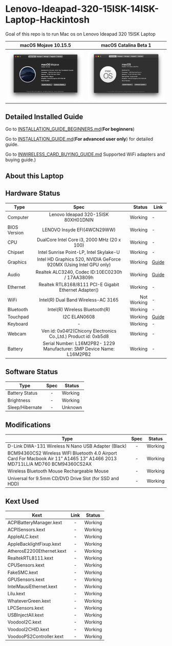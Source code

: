 # Lenovo-Ideapad-320-15ISK-14ISK-Laptop-Hackintosh
Goal of this repo is to run Mac os on Lenovo Ideapad 320 15ISK Laptop

macOS Mojave 10.15.5            |  macOS Catalina Beta 1
:-------------------------:|:-------------------------:
![alt text](10.14.x/10.14.6/Screenshot.png)  |  ![alt text](10.15.x/10.15.beta1/screenshot.png)




## Detailed Installed Guide

Go to [INSTALLATION_GUIDE_BEGINNERS.md](INSTALLATION_GUIDE_BEGINNERS.md)(**For beginners**)

Go to [INSTALLATION_GUIDE.md](INSTALLATION_GUIDE.md)(**For advanced user only**) for detailed guide.

Go to [INWIRELESS_CARD_BUYING_GUIDE.md](WIRELESS_CARD_BUYING_GUIDE.md) Supported WiFi adapters and buying guide.)

## About this Laptop

## Hardware Status

Type | Spec | Status | Link
---------|:---------:|----------:|----------
Computer		| Lenovo Ideapad 320-15ISK 80XH01DNIN   | Working | -
BIOS Version	| LENOVO Insyde EFI(4WCN29WW) | Working | -
CPU				| DualCore Intel Core i3, 2000 MHz (20 x 100) | Working | -
Chipset			| Intel Sunrise Point-LP, Intel Skylake-U | Working | -
Graphics		| Intel HD Graphics 520, NVIDIA GeForce 920MX (Using Intel GPU only) | Working | [Guide](https://www.tonymacx86.com/threads/guide-intel-framebuffer-patching-using-whatevergreen.256490/)
Audio			| Realtek ALC3240, Codec ID:10EC0230h / 17AA3809h | Working | [Guide](https://github.com/acidanthera/AppleALC/wiki/Installation-and-usage)
Ethernet		| Realtek RTL8168/8111 PCI-E Gigabit Ethernet Adapter() | Working | -
WiFi			| Intel(R) Dual Band Wireless-AC 3165 | Not Working | -
Bluetooth		| Intel(R) Wireless Bluetooth(R) | Working | -
Touchpad		| I2C ELAN0608 | Working | [Guide](Touchpad-Guide.md)
Keyboard		| - | Working | -
Webcam		| Ven id: 0x04f2(Chicony Electronics Co.,Ltd.) Product id: 0xb5d8| Working | -
Battery		|   Serial Number: L16M2PB2- 1229 Manufacturer: SMP Device Name:	L16M2PB2 | Working | -
## Software Status

Type | Spec | Status
---------|:---------:|----------
Battery Status		| - | Working
Brightness		| - | Working
Sleep/Hibernate		| - | Unknown

## Modifications

Type | Spec | Status
---------|:---------:|----------
D-Link DWA-131 Wireless N Nano USB Adapter (Black) 		| - | Working
BCM94360CS2 Wireless WIFI Bluetooth 4.0 Airport Card For Macbook Air 11" A1465 13" A1466 2013 MD711LL/A MD760 BCM94360CS2AX 		| - | Working
Wireless Bluetooth Mouse Rechargeable Mouse		| - | Working
Universal for 9.5mm CD/DVD Drive Slot (for SSD and HDD)		| - | Working

## Kext Used

Kext | Link | Status
---------|:---------:|----------
ACPIBatteryManager.kext 		| - | Working
ACPISensors.kext		| - | Working
AppleALC.kext		| - | Working
AppleBacklightFixup.kext		| - | Working
AtherosE2200Ethernet.kext		| - | Working
RealtekRTL8111.kext		| - | Working
CPUSensors.kext		| - | Working
FakeSMC.kext		| - | Working
GPUSensors.kext		| - | Working
IntelMausiEthernet.kext		| - | Working
Lilu.kext		| - | Working
WhateverGreen.kext		| - | Working
LPCSensors.kext		| - | Working
USBInjectAll.kext		| - | Working
VoodooI2C.kext		| - | Working
VoodooI2CHID.kext		| - | Working
VoodooPS2Controller.kext		| - | Working
